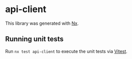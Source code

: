 # api-client

This library was generated with [Nx](https://nx.dev).

## Running unit tests

Run `nx test api-client` to execute the unit tests via [Vitest](https://vitest.dev/).
